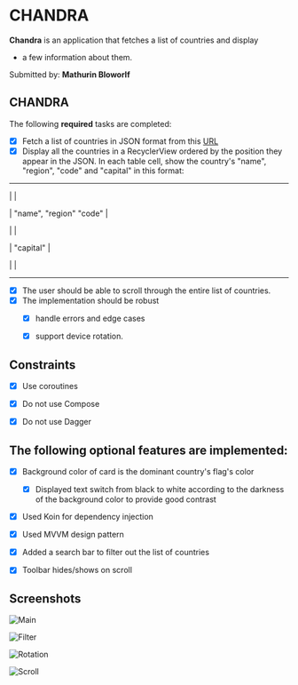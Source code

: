 # CHANDRA

**Chandra** is an application that fetches a list of countries and display
* a few information about them.

Submitted by: **Mathurin Bloworlf**

## CHANDRA

The following **required** tasks are completed:

* [X] Fetch a list of countries in JSON format from this [URL](https://gist.githubusercontent.com/peymano-wmt/32dcb892b06648910ddd40406e37fdab/raw/db25946fd77c5873b0303b858e861ce724e0dcd0/countries.json)
* [X] Display all the countries in a RecyclerView ordered by the position they appear in the JSON. In each table cell, show the country's "name", "region", "code" and "capital" in this format:
---------------------------------------

| 							|

| "name", "region" 		"code" 	|

| 							|

| "capital" 				|

| 							|

---------------------------------------
* [X] The user should be able to scroll through the entire list of countries.
* [X] The implementation should be robust
  * [X] handle errors and edge cases
  * [X] support device rotation.


## Constraints

* [X] Use coroutines
* [X] Do not use Compose
* [X] Do not use Dagger


## The following **optional** features are implemented:

* [X] Background color of card is the dominant country's flag's color
  * [X] Displayed text switch from black to white according to the darkness of the background color to provide good contrast
* [X] Used Koin for dependency injection
* [X] Used MVVM design pattern
* [X] Added a search bar to filter out the list of countries
* [X] Toolbar hides/shows on scroll


## Screenshots

![Main](https://github.com/bloworlf/CHANDRA_/blob/main/screens/main.png?raw=true)

![Filter](https://github.com/bloworlf/CHANDRA_/blob/main/screens/filter.png?raw=true)

![Rotation](https://github.com/bloworlf/CHANDRA_/blob/main/screens/rotation.png?raw=true)

![Scroll](https://github.com/bloworlf/CHANDRA_/blob/main/screens/scroll.png?raw=true)